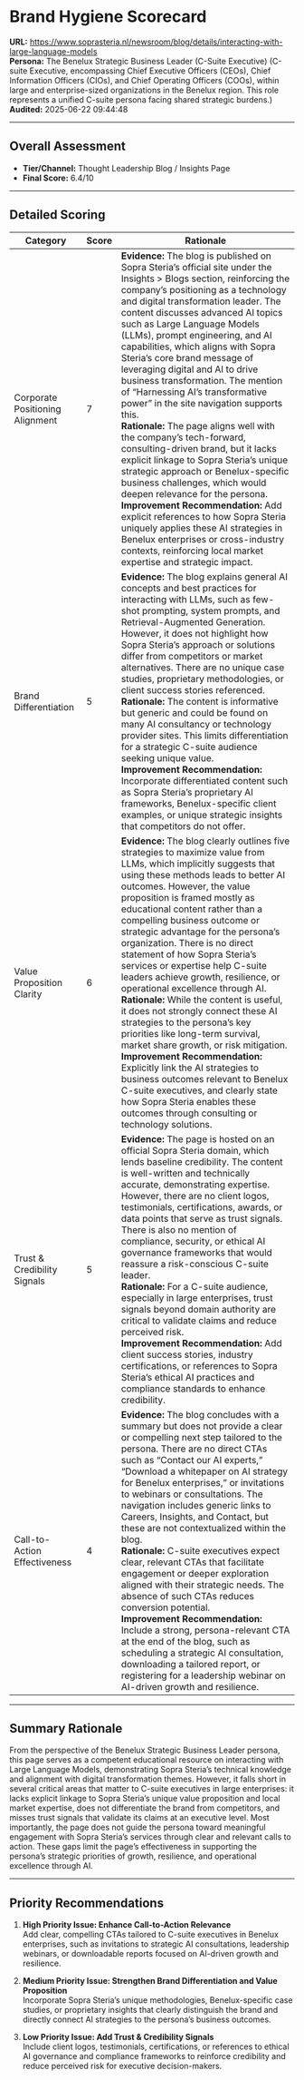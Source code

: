# Brand Hygiene Scorecard

**URL:** https://www.soprasteria.nl/newsroom/blog/details/interacting-with-large-language-models  
**Persona:** The Benelux Strategic Business Leader (C-Suite Executive) (C-suite Executive, encompassing Chief Executive Officers (CEOs), Chief Information Officers (CIOs), and Chief Operating Officers (COOs), within large and enterprise-sized organizations in the Benelux region. This role represents a unified C-suite persona facing shared strategic burdens.)  
**Audited:** 2025-06-22 09:44:48

---

## Overall Assessment

- **Tier/Channel:** Thought Leadership Blog / Insights Page  
- **Final Score:** 6.4/10

---

## Detailed Scoring

| Category                   | Score | Rationale                                                                                                                                                                                                                                                                                                                                                                                                                                                                                                    |
|----------------------------|-------|--------------------------------------------------------------------------------------------------------------------------------------------------------------------------------------------------------------------------------------------------------------------------------------------------------------------------------------------------------------------------------------------------------------------------------------------------------------------------------------------------------------|
| Corporate Positioning Alignment | 7     | **Evidence:** The blog is published on Sopra Steria’s official site under the Insights > Blogs section, reinforcing the company’s positioning as a technology and digital transformation leader. The content discusses advanced AI topics such as Large Language Models (LLMs), prompt engineering, and AI capabilities, which aligns with Sopra Steria’s core brand message of leveraging digital and AI to drive business transformation. The mention of “Harnessing AI’s transformative power” in the site navigation supports this. <br> **Rationale:** The page aligns well with the company’s tech-forward, consulting-driven brand, but it lacks explicit linkage to Sopra Steria’s unique strategic approach or Benelux-specific business challenges, which would deepen relevance for the persona. <br> **Improvement Recommendation:** Add explicit references to how Sopra Steria uniquely applies these AI strategies in Benelux enterprises or cross-industry contexts, reinforcing local market expertise and strategic impact. |
| Brand Differentiation       | 5     | **Evidence:** The blog explains general AI concepts and best practices for interacting with LLMs, such as few-shot prompting, system prompts, and Retrieval-Augmented Generation. However, it does not highlight how Sopra Steria’s approach or solutions differ from competitors or market alternatives. There are no unique case studies, proprietary methodologies, or client success stories referenced. <br> **Rationale:** The content is informative but generic and could be found on many AI consultancy or technology provider sites. This limits differentiation for a strategic C-suite audience seeking unique value. <br> **Improvement Recommendation:** Incorporate differentiated content such as Sopra Steria’s proprietary AI frameworks, Benelux-specific client examples, or unique strategic insights that competitors do not offer. |
| Value Proposition Clarity  | 6     | **Evidence:** The blog clearly outlines five strategies to maximize value from LLMs, which implicitly suggests that using these methods leads to better AI outcomes. However, the value proposition is framed mostly as educational content rather than a compelling business outcome or strategic advantage for the persona’s organization. There is no direct statement of how Sopra Steria’s services or expertise help C-suite leaders achieve growth, resilience, or operational excellence through AI. <br> **Rationale:** While the content is useful, it does not strongly connect these AI strategies to the persona’s key priorities like long-term survival, market share growth, or risk mitigation. <br> **Improvement Recommendation:** Explicitly link the AI strategies to business outcomes relevant to Benelux C-suite executives, and clearly state how Sopra Steria enables these outcomes through consulting or technology solutions. |
| Trust & Credibility Signals | 5     | **Evidence:** The page is hosted on an official Sopra Steria domain, which lends baseline credibility. The content is well-written and technically accurate, demonstrating expertise. However, there are no client logos, testimonials, certifications, awards, or data points that serve as trust signals. There is also no mention of compliance, security, or ethical AI governance frameworks that would reassure a risk-conscious C-suite leader. <br> **Rationale:** For a C-suite audience, especially in large enterprises, trust signals beyond domain authority are critical to validate claims and reduce perceived risk. <br> **Improvement Recommendation:** Add client success stories, industry certifications, or references to Sopra Steria’s ethical AI practices and compliance standards to enhance credibility. |
| Call-to-Action Effectiveness | 4     | **Evidence:** The blog concludes with a summary but does not provide a clear or compelling next step tailored to the persona. There are no direct CTAs such as “Contact our AI experts,” “Download a whitepaper on AI strategy for Benelux enterprises,” or invitations to webinars or consultations. The navigation includes generic links to Careers, Insights, and Contact, but these are not contextualized within the blog. <br> **Rationale:** C-suite executives expect clear, relevant CTAs that facilitate engagement or deeper exploration aligned with their strategic needs. The absence of such CTAs reduces conversion potential. <br> **Improvement Recommendation:** Include a strong, persona-relevant CTA at the end of the blog, such as scheduling a strategic AI consultation, downloading a tailored report, or registering for a leadership webinar on AI-driven growth and resilience. |

---

## Summary Rationale

From the perspective of the Benelux Strategic Business Leader persona, this page serves as a competent educational resource on interacting with Large Language Models, demonstrating Sopra Steria’s technical knowledge and alignment with digital transformation themes. However, it falls short in several critical areas that matter to C-suite executives in large enterprises: it lacks explicit linkage to Sopra Steria’s unique value proposition and local market expertise, does not differentiate the brand from competitors, and misses trust signals that validate its claims at an executive level. Most importantly, the page does not guide the persona toward meaningful engagement with Sopra Steria’s services through clear and relevant calls to action. These gaps limit the page’s effectiveness in supporting the persona’s strategic priorities of growth, resilience, and operational excellence through AI.

---

## Priority Recommendations

1. **High Priority Issue: Enhance Call-to-Action Relevance**  
   Add clear, compelling CTAs tailored to C-suite executives in Benelux enterprises, such as invitations to strategic AI consultations, leadership webinars, or downloadable reports focused on AI-driven growth and resilience.

2. **Medium Priority Issue: Strengthen Brand Differentiation and Value Proposition**  
   Incorporate Sopra Steria’s unique methodologies, Benelux-specific case studies, or proprietary insights that clearly distinguish the brand and directly connect AI strategies to the persona’s business outcomes.

3. **Low Priority Issue: Add Trust & Credibility Signals**  
   Include client logos, testimonials, certifications, or references to ethical AI governance and compliance frameworks to reinforce credibility and reduce perceived risk for executive decision-makers.